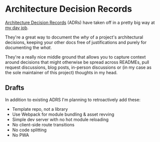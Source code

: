 # Architecture Decision Records

[Architecture Decision Records](http://thinkrelevance.com/blog/2011/11/15/documenting-architecture-decisions) (ADRs) have taken off in a pretty big way at [my day job](https://envato.com/).

They're a great way to document the *why* of a project's architectural decisions, keeping your other docs free of justifications and purely for documenting the *what*.

They're a really nice middle ground that allows you to capture context around decisions that might otherwise be spread across READMEs, pull request discussions, blog posts, in-person discussions or (in my case as the sole maintainer of this project) thoughts in my head.

## Drafts

In addition to existing ADRS I'm planning to retroactively add these:

- Template repo, not a library
- Use Webpack for module bundling & asset revving
- Simple dev server with no hot module reloading
- No client-side route transitions
- No code splitting
- No PWA
